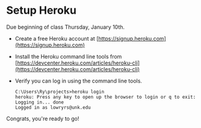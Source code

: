 # Setup Heroku

Due beginning of class Thursday, January 10th.

* Create a free Heroku account at [https://signup.heroku.com](https://signup.heroku.com)
* Install the Heroku command line tools from [https://devcenter.heroku.com/articles/heroku-cli](https://devcenter.heroku.com/articles/heroku-cli)
* Verify you can log in using the command line tools.

    ````
    C:\Users\Ry\projects>heroku login
    heroku: Press any key to open up the browser to login or q to exit:
    Logging in... done
    Logged in as lowryrs@unk.edu
    ````
    
 Congrats, you're ready to go!
